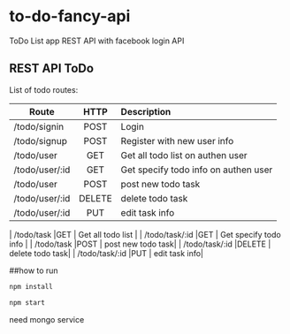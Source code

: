 # to-do-fancy-api

ToDo List app REST API
with facebook login API

## REST API ToDo

List of todo routes:

| Route              | HTTP          | Description      |
| -------------      |:-------------:| :----------------|
| /todo/signin       |POST           | Login   |
| /todo/signup       |POST           | Register with new user info   |
| /todo/user        |GET            | Get all todo list on authen user|
| /todo/user/:id    |GET            | Get specify todo info on authen user|
| /todo/user        |POST           | post new todo task|
| /todo/user/:id    |DELETE         | delete todo task|
| /todo/user/:id    |PUT            | edit task info|


| /todo/task        |GET            | Get all todo list    |
| /todo/task/:id    |GET            | Get specify todo info     |
| /todo/task        |POST           | post new todo task|
| /todo/task/:id    |DELETE         | delete todo task|
| /todo/task/:id    |PUT            | edit task info|


##how to run

```bash
npm install

npm start
```

need mongo service